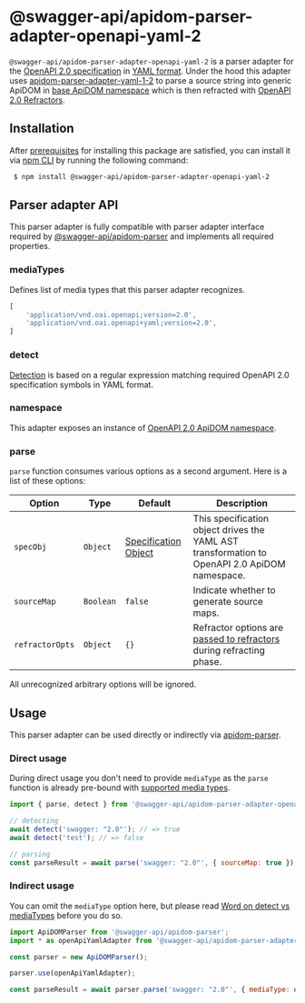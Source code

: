 # @swagger-api/apidom-parser-adapter-openapi-yaml-2

`@swagger-api/apidom-parser-adapter-openapi-yaml-2` is a parser adapter for the [OpenAPI 2.0 specification](https://github.com/OAI/OpenAPI-Specification/blob/main/versions/2.0.md) in [YAML format](https://yaml.org/spec/1.2/spec.html).
Under the hood this adapter uses [apidom-parser-adapter-yaml-1-2](https://github.com/swagger-api/apidom/tree/main/packages/apidom-parser-adapter-yaml-1-2)
to parse a source string into generic ApiDOM in [base ApiDOM namespace](https://github.com/swagger-api/apidom/tree/main/packages/apidom#base-namespace)
which is then refracted with [OpenAPI 2.0 Refractors](https://github.com/swagger-api/apidom/tree/main/packages/apidom-ns-openapi-2#refractors).

## Installation

After [prerequisites](https://github.com/swagger-api/apidom/blob/main/README.md#prerequisites) for installing this package are satisfied, you can install it
via [npm CLI](https://docs.npmjs.com/cli) by running the following command:

```sh
 $ npm install @swagger-api/apidom-parser-adapter-openapi-yaml-2
```

## Parser adapter API

This parser adapter is fully compatible with parser adapter interface required by [@swagger-api/apidom-parser](https://github.com/swagger-api/apidom/tree/main/packages/apidom-parser#mounting-parser-adapters)
and implements all required properties.

### mediaTypes

Defines list of media types that this parser adapter recognizes.

```js
[
    'application/vnd.oai.openapi;version=2.0',
    'application/vnd.oai.openapi+yaml;version=2.0',
]
```

### detect

[Detection](https://github.com/swagger-api/apidom/blob/main/packages/apidom-parser-adapter-openapi-yaml-3-0/src/adapter.ts#L11) is based on a regular expression matching required OpenAPI 2.0 specification symbols in YAML format.

### namespace

This adapter exposes an instance of [OpenAPI 2.0 ApiDOM namespace](https://github.com/swagger-api/apidom/tree/main/packages/apidom-ns-openapi-2#openapi-20-namespace).

### parse

`parse` function consumes various options as a second argument. Here is a list of these options:

Option | Type | Default | Description
--- | --- | --- | ---
<a name="specObj"></a>`specObj` | `Object` | [Specification Object](https://github.com/swagger-api/apidom/blob/main/packages/apidom-ns-openapi-2/src/refractor/specification.ts) | This specification object drives the YAML AST transformation to OpenAPI 2.0 ApiDOM namespace.
<a name="sourceMap"></a>`sourceMap` | `Boolean` | `false` | Indicate whether to generate source maps.
<a name="refractorOpts"></a>`refractorOpts` | `Object` | `{}` | Refractor options are [passed to refractors](https://github.com/swagger-api/apidom/tree/main/packages/apidom-ns-openapi-2#refractor-plugins) during refracting phase.

All unrecognized arbitrary options will be ignored.

## Usage

This parser adapter can be used directly or indirectly via [apidom-parser](https://github.com/swagger-api/apidom/tree/main/packages/apidom-parser).

### Direct usage

During direct usage you don't need to provide `mediaType` as the `parse` function is already pre-bound
with [supported media types](#mediatypes).

```js
import { parse, detect } from '@swagger-api/apidom-parser-adapter-openapi-yaml-2';

// detecting
await detect('swagger: "2.0"'); // => true
await detect('test'); // => false

// parsing
const parseResult = await parse('swagger: "2.0"', { sourceMap: true });
```

### Indirect usage

You can omit the `mediaType` option here, but please read [Word on detect vs mediaTypes](https://github.com/swagger-api/apidom/tree/main/packages/apidom-parser#word-on-detect-vs-mediatypes) before you do so.

```js
import ApiDOMParser from '@swagger-api/apidom-parser';
import * as openApiYamlAdapter from '@swagger-api/apidom-parser-adapter-openapi-yaml-2';

const parser = new ApiDOMParser();

parser.use(openApiYamlAdapter);

const parseResult = await parser.parse('swagger: "2.0"', { mediaType: openApiYamlAdapter.mediaTypes.latest('yaml') });
```
